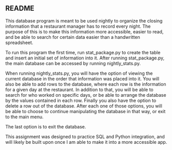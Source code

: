 ## README ##

This database program is meant to be used nightly to organize the closing
information that a restaurant manager has to record every night.  The purpose
of this is to make this information more accessible, easier to read, and
be able to search for certain data easier than a handwritten spreadsheet.

To run this program the first time, run stat_package.py to create the table and
insert an initial set of information into it.  After running stat_package.py,
the main database can be accessed by running nightly_stats.py.

When running nightly_stats.py, you will have the option of viewing the current
database in the order that information was placed into it.  You will also
be able to add rows to the database, where each row is the information for a
given day at the restaurant.  In addition to that, you will be able to search
for who worked on specific days, or be able to arrange the database by the
values contained in each row.  Finally you also have the option to delete a row
out of the database.  After each one of those options, you will be able to
choose to continue manipulating the database in that way, or exit to the main
menu.

The last option is to exit the database.

This assignment was designed to practice SQL and Python integration, and will
likely be built upon once I am able to make it into a more accessible app.
